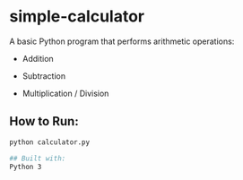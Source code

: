 # simple-calculator

A basic Python program that performs arithmetic operations:
+ Addition
- Subtraction
* Multiplication
/ Division

## How to Run:
```bash
python calculator.py

## Built with:
Python 3 
